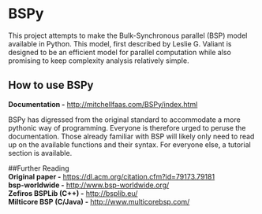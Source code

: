 # BSPy

This project attempts to make the Bulk-Synchronous parallel (BSP) model
available in Python. This model, first described by Leslie G. Valiant
is designed to be an efficient model for parallel computation while also
promising to keep complexity analysis relatively simple.

## How to use BSPy
**Documentation -** http://mitchellfaas.com/BSPy/index.html

BSPy has digressed from the original standard to accommodate a more pythonic
way of programming. Everyone is therefore urged to peruse the documentation.
Those already familiar with BSP will likely only need to read up on the
available functions and their syntax. For everyone else, a tutorial section
is available.

##Further Reading  
**Original paper -** https://dl.acm.org/citation.cfm?id=79173.79181  
**bsp-worldwide -** http://www.bsp-worldwide.org/  
**Zefiros BSPLib (C++) -** http://bsplib.eu/  
**Milticore BSP (C/Java) -** http://www.multicorebsp.com/
